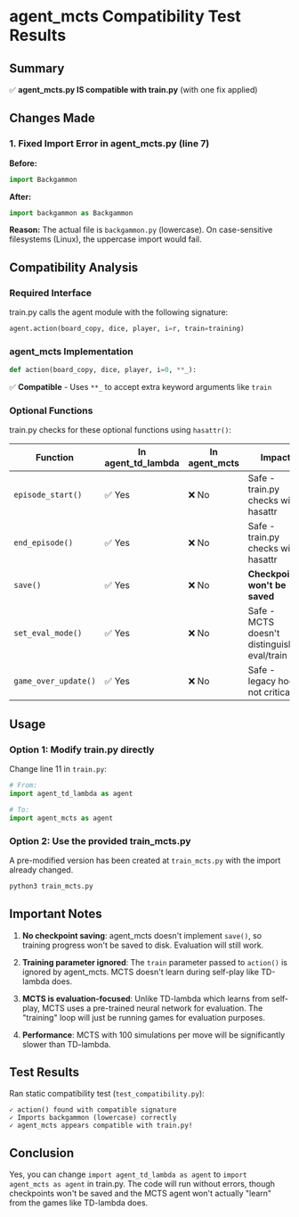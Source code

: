 # agent_mcts Compatibility Test Results

## Summary
✅ **agent_mcts.py IS compatible with train.py** (with one fix applied)

## Changes Made

### 1. Fixed Import Error in agent_mcts.py (line 7)
**Before:**
```python
import Backgammon
```

**After:**
```python
import backgammon as Backgammon
```

**Reason:** The actual file is `backgammon.py` (lowercase). On case-sensitive filesystems (Linux), the uppercase import would fail.

## Compatibility Analysis

### Required Interface
train.py calls the agent module with the following signature:
```python
agent.action(board_copy, dice, player, i=r, train=training)
```

### agent_mcts Implementation
```python
def action(board_copy, dice, player, i=0, **_):
```

✅ **Compatible** - Uses `**_` to accept extra keyword arguments like `train`

### Optional Functions
train.py checks for these optional functions using `hasattr()`:

| Function | In agent_td_lambda | In agent_mcts | Impact |
|----------|-------------------|---------------|---------|
| `episode_start()` | ✅ Yes | ❌ No | Safe - train.py checks with hasattr |
| `end_episode()` | ✅ Yes | ❌ No | Safe - train.py checks with hasattr |
| `save()` | ✅ Yes | ❌ No | **Checkpoints won't be saved** |
| `set_eval_mode()` | ✅ Yes | ❌ No | Safe - MCTS doesn't distinguish eval/train |
| `game_over_update()` | ✅ Yes | ❌ No | Safe - legacy hook, not critical |

## Usage

### Option 1: Modify train.py directly
Change line 11 in `train.py`:
```python
# From:
import agent_td_lambda as agent

# To:
import agent_mcts as agent
```

### Option 2: Use the provided train_mcts.py
A pre-modified version has been created at `train_mcts.py` with the import already changed.

```bash
python3 train_mcts.py
```

## Important Notes

1. **No checkpoint saving**: agent_mcts doesn't implement `save()`, so training progress won't be saved to disk. Evaluation will still work.

2. **Training parameter ignored**: The `train` parameter passed to `action()` is ignored by agent_mcts. MCTS doesn't learn during self-play like TD-lambda does.

3. **MCTS is evaluation-focused**: Unlike TD-lambda which learns from self-play, MCTS uses a pre-trained neural network for evaluation. The "training" loop will just be running games for evaluation purposes.

4. **Performance**: MCTS with 100 simulations per move will be significantly slower than TD-lambda.

## Test Results

Ran static compatibility test (`test_compatibility.py`):
```
✓ action() found with compatible signature
✓ Imports backgammon (lowercase) correctly
✓ agent_mcts appears compatible with train.py!
```

## Conclusion

Yes, you can change `import agent_td_lambda as agent` to `import agent_mcts as agent` in train.py. The code will run without errors, though checkpoints won't be saved and the MCTS agent won't actually "learn" from the games like TD-lambda does.
